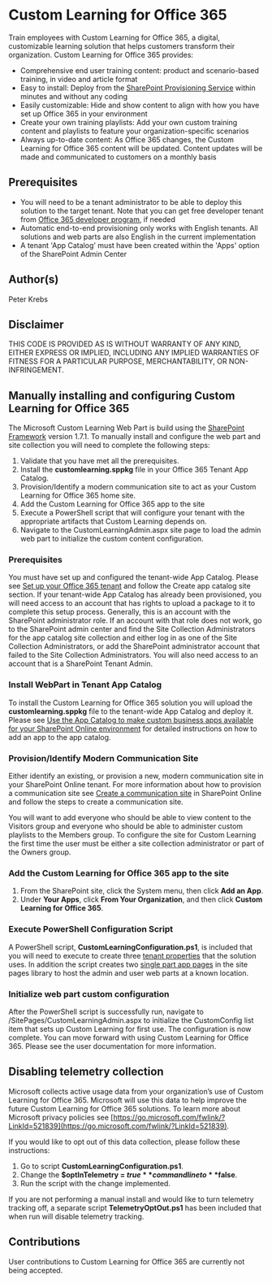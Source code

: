 # Custom Learning for Office 365
Train employees with Custom Learning for Office 365, a digital, customizable learning solution that helps customers transform their organization.  Custom Learning for Office 365 provides: 

- Comprehensive end user training content: product and scenario-based training, in video and article format
- Easy to install: Deploy from the [SharePoint Provisioning Service](https://provisioning.sharepointpnp.com) within minutes and without any coding
- Easily customizable: Hide and show content to align with how you have set up Office 365 in your environment
- Create your own training playlists: Add your own custom training content and playlists to feature your organization-specific scenarios
- Always up-to-date content: As Office 365 changes, the Custom Learning for Office 365 content will be updated. Content updates will be made and communicated to customers on a monthly basis

## Prerequisites
- You will need to be a tenant administrator to be able to deploy this solution to the target tenant. 
Note that you can get free developer tenant from [Office 365 developer program](https://developer.microsoft.com/en-us/office/dev-program), if needed
- Automatic end-to-end provisioning only works with English tenants. All solutions and web parts are also English in the current implementation
- A tenant 'App Catalog' must have been created within the 'Apps' option of the SharePoint Admin Center

## Author(s)
Peter Krebs

## Disclaimer
THIS CODE IS PROVIDED AS IS WITHOUT WARRANTY OF ANY KIND, EITHER EXPRESS OR IMPLIED, INCLUDING ANY IMPLIED WARRANTIES OF FITNESS FOR A PARTICULAR PURPOSE, MERCHANTABILITY, OR NON-INFRINGEMENT.

## Manually installing and configuring Custom Learning for Office 365
The Microsoft Custom Learning Web Part is build using the [SharePoint Framework](https://docs.microsoft.com/en-us/sharepoint/dev/spfx/sharepoint-framework-overview) version 1.7.1. To manually install and configure the web part and site collection you will need to complete the following steps:

1. Validate that you have met all the prerequisites.
2. Install the **customlearning.sppkg** file in your Office 365 Tenant App Catalog.
3. Provision/Identify a modern communication site to act as your Custom Learning for Office 365 home site.
4. Add the Custom Learning for Office 365 app to the site
5. Execute a PowerShell script that will configure your tenant with the appropriate artifacts that Custom Learning depends on.
6. Navigate to the CustomLearningAdmin.aspx site page to load the admin web part to initialize the custom content configuration.

### Prerequisites
You must have set up and configured the tenant-wide App Catalog. Please see [Set up your Office 365 tenant](https://docs.microsoft.com/en-us/sharepoint/dev/spfx/set-up-your-developer-tenant#create-app-catalog-site) and follow the Create app catalog site section. If your tenant-wide App Catalog has already been provisioned, you will need access to an account that has rights to upload a package to it to complete this setup process. Generally, this is an account with the SharePoint administrator role. If an account with that role does not work, go to the SharePoint admin center and find the Site Collection Administrators for the app catalog site collection and either log in as one of the Site Collection Administrators, or add the SharePoint administrator account that failed to the Site Collection Administrators. You will also need access to an account that is a SharePoint Tenant Admin.

### Install WebPart in Tenant App Catalog

To install the Custom Learning for Office 365 solution you will upload the **customlearning.sppkg** file to the tenant-wide App Catalog and deploy it. Please see [Use the App Catalog to make custom business apps available for your SharePoint Online environment](https://docs.microsoft.com/en-us/sharepoint/use-app-catalog) for detailed instructions on how to add an app to the app catalog.

### Provision/Identify Modern Communication Site

Either identify an existing, or provision a new, modern communication site in your SharePoint Online tenant. For more information about how to provision a communication site see [Create a communication site](https://support.office.com/en-us/article/create-a-communication-site-in-sharepoint-online-7fb44b20-a72f-4d2c-9173-fc8f59ba50eb) in SharePoint Online and follow the steps to create a communication site.

You will want to add everyone who should be able to view content to the Visitors group and everyone who should be able to administer custom playlists to the Members group. To configure the site for Custom Learning the first time the user must be either a site collection administrator or part of the Owners group.

### Add the Custom Learning for Office 365 app to the site
1. From the SharePoint site, click the System menu, then click **Add an App**.
2. Under **Your Apps**, click **From Your Organization**, and then click **Custom Learning for Office 365**.

### Execute PowerShell Configuration Script

A PowerShell script, **CustomLearningConfiguration.ps1**, is included that you will need to execute to create three [tenant properties](https://docs.microsoft.com/en-us/sharepoint/dev/spfx/tenant-properties) that the solution uses. In addition the script creates two [single part app pages](https://docs.microsoft.com/en-us/sharepoint/dev/spfx/web-parts/single-part-app-pages) in the site pages library to host the admin and user web parts at a known location.

### Initialize web part custom configuration

After the PowerShell script is successfully run, navigate to <YOUR-SITE-COLLECTION-URL>/SitePages/CustomLearningAdmin.aspx to initialize the CustomConfig list item that sets up Custom Learning for first use.
The configuration is now complete. You can move forward with using Custom Learning for Office 365. Please see the user documentation for more information.

## Disabling telemetry collection

Microsoft collects active usage data from your organization’s use of Custom Learning for Office 365. Microsoft will use this data to help improve the future Custom Learning for Office 365 solutions. To learn more about Microsoft privacy policies see [https://go.microsoft.com/fwlink/?LinkId=521839](https://go.microsoft.com/fwlink/?LinkId=521839).

If you would like to opt out of this data collection, please follow these instructions: 

1.	Go to script **CustomLearningConfiguration.ps1**.
2.	Change the **$optInTelemetry = $true** command line to **$false**.
3.	Run the script with the change implemented.

If you are not performing a manual install and would like to turn telemetry tracking off, a separate script **TelemetryOptOut.ps1** has been included that when run will disable telemetry tracking.

## Contributions

User contributions to Custom Learning for Office 365 are currently not being accepted.  

